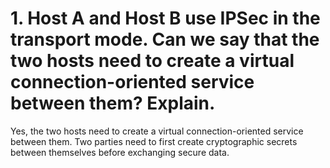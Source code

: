 # 1. Host A and Host B use IPSec in the transport mode. Can we say that the two hosts need to create a virtual connection-oriented service between them? Explain.
Yes, the two hosts need to create a virtual connection-oriented service between them. Two parties need to first create cryptographic secrets between themselves before exchanging secure data. 
